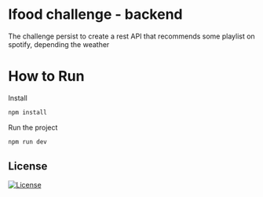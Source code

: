 # Ifood challenge - backend
The challenge persist to create a rest API that recommends some playlist on spotify, depending the weather


# How to Run

Install
```sh
npm install
```

Run the project
```sh
npm run dev
```

## License
[![License](http://img.shields.io/:license-mit-blue.svg?style=flat-square)](http://badges.mit-license.org)
